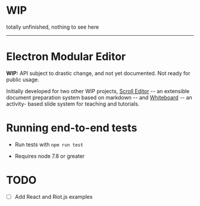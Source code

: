 # WIP

totally unfinished, nothing to see here

---------

# Electron Modular Editor

**WIP:** API subject to drastic change, and not yet documented. Not ready for
public usage.

Initially developed for two other WIP projects, [Scroll
Editor](https://bitbucket.org/michaelb/scrolleditor/) -- an extensible document
preparation system based on markdown -- and
[Whiteboard](https://bitbucket.org/michaelb/whiteboard/) -- an activity- based
slide system for teaching and tutorials.


# Running end-to-end tests

* Run tests with `npm run test`

* Requires node 7.8 or greater

# TODO

-[ ] Add React and Riot.js examples
